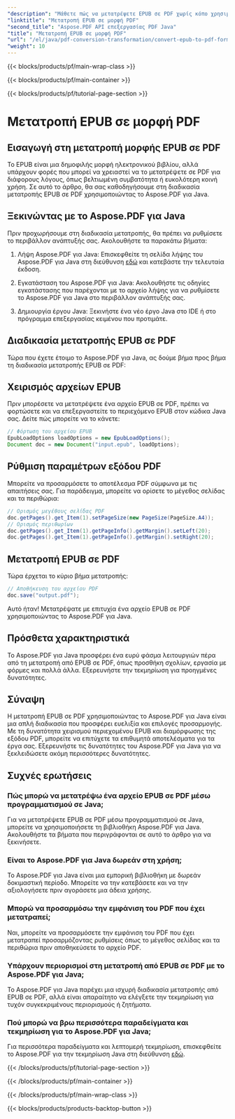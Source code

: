 ```yaml
---
"description": "Μάθετε πώς να μετατρέψετε EPUB σε PDF χωρίς κόπο χρησιμοποιώντας το Aspose.PDF για Java. Ο αναλυτικός οδηγός μας απλοποιεί τη μετατροπή EPUB σε PDF."
"linktitle": "Μετατροπή EPUB σε μορφή PDF"
"second_title": "Aspose.PDF API επεξεργασίας PDF Java"
"title": "Μετατροπή EPUB σε μορφή PDF"
"url": "/el/java/pdf-conversion-transformation/convert-epub-to-pdf-format/"
"weight": 10
---
```


{{< blocks/products/pf/main-wrap-class >}}

{{< blocks/products/pf/main-container >}}

{{< blocks/products/pf/tutorial-page-section >}}

# Μετατροπή EPUB σε μορφή PDF


## Εισαγωγή στη μετατροπή μορφής EPUB σε PDF

Το EPUB είναι μια δημοφιλής μορφή ηλεκτρονικού βιβλίου, αλλά υπάρχουν φορές που μπορεί να χρειαστεί να το μετατρέψετε σε PDF για διάφορους λόγους, όπως βελτιωμένη συμβατότητα ή ευκολότερη κοινή χρήση. Σε αυτό το άρθρο, θα σας καθοδηγήσουμε στη διαδικασία μετατροπής EPUB σε PDF χρησιμοποιώντας το Aspose.PDF για Java.

## Ξεκινώντας με το Aspose.PDF για Java

Πριν προχωρήσουμε στη διαδικασία μετατροπής, θα πρέπει να ρυθμίσετε το περιβάλλον ανάπτυξής σας. Ακολουθήστε τα παρακάτω βήματα:

1. Λήψη Aspose.PDF για Java: Επισκεφθείτε τη σελίδα λήψης του Aspose.PDF για Java στη διεύθυνση [εδώ](https://releases.aspose.com/pdf/java/) και κατεβάστε την τελευταία έκδοση.

2. Εγκατάσταση του Aspose.PDF για Java: Ακολουθήστε τις οδηγίες εγκατάστασης που παρέχονται με το αρχείο λήψης για να ρυθμίσετε το Aspose.PDF για Java στο περιβάλλον ανάπτυξής σας.

3. Δημιουργία έργου Java: Ξεκινήστε ένα νέο έργο Java στο IDE ή στο πρόγραμμα επεξεργασίας κειμένου που προτιμάτε.

## Διαδικασία μετατροπής EPUB σε PDF

Τώρα που έχετε έτοιμο το Aspose.PDF για Java, ας δούμε βήμα προς βήμα τη διαδικασία μετατροπής EPUB σε PDF:

## Χειρισμός αρχείων EPUB

Πριν μπορέσετε να μετατρέψετε ένα αρχείο EPUB σε PDF, πρέπει να φορτώσετε και να επεξεργαστείτε το περιεχόμενο EPUB στον κώδικα Java σας. Δείτε πώς μπορείτε να το κάνετε:

```java
// Φόρτωση του αρχείου EPUB
EpubLoadOptions loadOptions = new EpubLoadOptions();
Document doc = new Document("input.epub", loadOptions);
```

## Ρύθμιση παραμέτρων εξόδου PDF

Μπορείτε να προσαρμόσετε το αποτέλεσμα PDF σύμφωνα με τις απαιτήσεις σας. Για παράδειγμα, μπορείτε να ορίσετε το μέγεθος σελίδας και τα περιθώρια:

```java
// Ορισμός μεγέθους σελίδας PDF
doc.getPages().get_Item(1).setPageSize(new PageSize(PageSize.A4));
// Ορισμός περιθωρίων
doc.getPages().get_Item(1).getPageInfo().getMargin().setLeft(20);
doc.getPages().get_Item(1).getPageInfo().getMargin().setRight(20);
```

## Μετατροπή EPUB σε PDF

Τώρα έρχεται το κύριο βήμα μετατροπής:

```java
// Αποθήκευση του αρχείου PDF
doc.save("output.pdf");
```

Αυτό ήταν! Μετατρέψατε με επιτυχία ένα αρχείο EPUB σε PDF χρησιμοποιώντας το Aspose.PDF για Java.

## Πρόσθετα χαρακτηριστικά

Το Aspose.PDF για Java προσφέρει ένα ευρύ φάσμα λειτουργιών πέρα από τη μετατροπή από EPUB σε PDF, όπως προσθήκη σχολίων, εργασία με φόρμες και πολλά άλλα. Εξερευνήστε την τεκμηρίωση για προηγμένες δυνατότητες.

## Σύναψη

Η μετατροπή EPUB σε PDF χρησιμοποιώντας το Aspose.PDF για Java είναι μια απλή διαδικασία που προσφέρει ευελιξία και επιλογές προσαρμογής. Με τη δυνατότητα χειρισμού περιεχομένου EPUB και διαμόρφωσης της εξόδου PDF, μπορείτε να επιτύχετε τα επιθυμητά αποτελέσματα για τα έργα σας. Εξερευνήστε τις δυνατότητες του Aspose.PDF για Java για να ξεκλειδώσετε ακόμη περισσότερες δυνατότητες.

## Συχνές ερωτήσεις

### Πώς μπορώ να μετατρέψω ένα αρχείο EPUB σε PDF μέσω προγραμματισμού σε Java;

Για να μετατρέψετε EPUB σε PDF μέσω προγραμματισμού σε Java, μπορείτε να χρησιμοποιήσετε τη βιβλιοθήκη Aspose.PDF για Java. Ακολουθήστε τα βήματα που περιγράφονται σε αυτό το άρθρο για να ξεκινήσετε.

### Είναι το Aspose.PDF για Java δωρεάν στη χρήση;

Το Aspose.PDF για Java είναι μια εμπορική βιβλιοθήκη με δωρεάν δοκιμαστική περίοδο. Μπορείτε να την κατεβάσετε και να την αξιολογήσετε πριν αγοράσετε μια άδεια χρήσης.

### Μπορώ να προσαρμόσω την εμφάνιση του PDF που έχει μετατραπεί;

Ναι, μπορείτε να προσαρμόσετε την εμφάνιση του PDF που έχει μετατραπεί προσαρμόζοντας ρυθμίσεις όπως το μέγεθος σελίδας και τα περιθώρια πριν αποθηκεύσετε το αρχείο PDF.

### Υπάρχουν περιορισμοί στη μετατροπή από EPUB σε PDF με το Aspose.PDF για Java;

Το Aspose.PDF για Java παρέχει μια ισχυρή διαδικασία μετατροπής από EPUB σε PDF, αλλά είναι απαραίτητο να ελέγξετε την τεκμηρίωση για τυχόν συγκεκριμένους περιορισμούς ή ζητήματα.

### Πού μπορώ να βρω περισσότερα παραδείγματα και τεκμηρίωση για το Aspose.PDF για Java;

Για περισσότερα παραδείγματα και λεπτομερή τεκμηρίωση, επισκεφθείτε το Aspose.PDF για την τεκμηρίωση Java στη διεύθυνση [εδώ](https://reference.aspose.com/pdf/java/).

{{< /blocks/products/pf/tutorial-page-section >}}

{{< /blocks/products/pf/main-container >}}

{{< /blocks/products/pf/main-wrap-class >}}

{{< blocks/products/products-backtop-button >}}